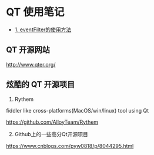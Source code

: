 # QT 使用笔记

- [1. eventFilter的使用方法 ](./doc/note/eventFilter.md)


## QT 开源网站  

http://www.qter.org/   


## 炫酷的 QT 开源项目  

1) Rythem  

fiddler like cross-platforms(MacOS/win/linux) tool using Qt  

https://github.com/AlloyTeam/Rythem   

2) Github上的一些高分Qt开源项目  

https://www.cnblogs.com/pyw0818/p/8044295.html  